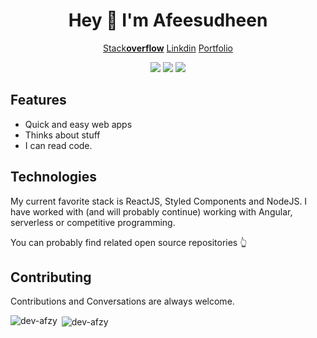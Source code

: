 <div align="center">
  <h1>Hey 👋 I'm Afeesudheen</h1>
  <p>
    <a href="https://stackoverflow.com/users/12023459/afeesudheen">Stack<b>overflow</b></a>
    <span> </span>
    <a href="https://www.linkedin.com/in/afeesudheen">Linkdin</a>
    <span> </span>
    <a href="https://afeesudheen.web.app/">Portfolio</a>
  </p>
  <p>
    <img src="https://img.shields.io/badge/Super Fast-%E2%9A%A1%EF%B8%8F-%23DD6B20?style=flat-square" />
    <span> </span>
    <img src="https://img.shields.io/badge/maintained%20since-1998-%2300B0FF?style=flat-square" />
    <span> </span>
    <img src="https://img.shields.io/badge/%F0%9F%92%9B-JavaScript-%23304FFE?style=flat-square" />
  </p>
</div>

## Features

* Quick and easy web apps
* Thinks about stuff
* I can read code.

## Technologies

My current favorite stack is ReactJS, Styled Components and NodeJS. 
I have worked with (and will probably continue) working with Angular, serverless or competitive programming. 

You can probably find related open source repositories 👆

## Contributing

Contributions and Conversations are always welcome. 

<p><img align="left" src="https://github-readme-stats.vercel.app/api/top-langs?username=dev-afzy&show_icons=true&locale=en&layout=compact" alt="dev-afzy" /></p>

<p style="margin-top: 10px">&nbsp;<img align="center" src="https://github-readme-stats.vercel.app/api?username=dev-afzy&show_icons=true&locale=en" alt="dev-afzy" /></p>
